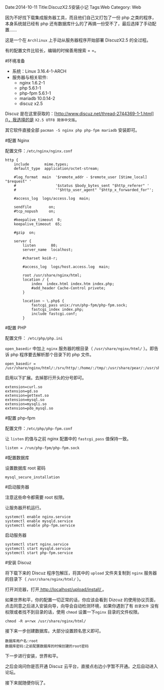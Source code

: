 Date:2014-10-11
Title:DiscuzX2.5安装小记
Tags:Web
Category: Web

因为不好找下载集成服务器工具，而且他们自己又打包了一份 php 之类的程序，本身系统就已经有 php 还有数据库什么的了再搞一份受不了，最后选择了手动配置……

这是一个在 `Archlinux` 上手动从服务器程序开始部署 DiscuzX2.5 的全过程。

有的配置文件比较长，编辑的时候善用搜索 = =。

#环境准备

- 系统：Linux 3.16.4-1-ARCH
- 服务器与相关软件:
  - nginx 1.6.2-1
  - php 5.6.1-1
  - php-fpm 5.6.1-1
  - mariadb 10.0.14-2
  - discuz x2.5

Discuz 是在这里获取的：[http://www.discuz.net/thread-2744369-1-1.html]()，我选择的是 `X2.5 UTF8 简体中文版`。

其它软件直接全部 `pacman -S nginx php php-fpm mariadb` 安装即可。

#配置 Nginx

配置文件：`/etc/nginx/nginx.conf`

    http {
        include       mime.types;
        default_type  application/octet-stream;

        #log_format  main  '$remote_addr - $remote_user [$time_local] "$request" '
        #                  '$status $body_bytes_sent "$http_referer" '
        #                  '"$http_user_agent" "$http_x_forwarded_for"';

        #access_log  logs/access.log  main;

        sendfile        on;
        #tcp_nopush     on;

        #keepalive_timeout  0;
        keepalive_timeout  65;

        #gzip  on;

        server {
            listen       80;
            server_name  localhost;

            #charset koi8-r;

            #access_log  logs/host.access.log  main;

            root /usr/share/nginx/html;
            location / {
                index  index.html index.htm index.php;
                #add_header Cache-Control privete;
            }

            location ~ \.php$ {
                fastcgi_pass unix:/run/php-fpm/php-fpm.sock;
                fastcgi_index index.php;
                include fastcgi.conf;
            }

#配置 PHP

配置文件： `/etc/php/php.ini`

`open_basedir` 中加上 `nginx` 服务器的根目录（ `/usr/share/nginx/html/` ）。即告诉 php 程序要去解析那个目录下的 php 文件。

    open_basedir = /usr/share/nginx/html/:/srv/http/:/home/:/tmp/:/usr/share/pear/:/usr/share/webapps/

启用以下扩展。去掉那行开头的分号即可。

    extension=curl.so
    extension=gd.so
    extension=gettext.so
    extension=mysql.so
    extension=mysqli.so
    extension=pdo_mysql.so

#配置 php-fpm

配置文件：`/etc/php/php-fpm.conf`

让 `listen` 的值与之前 nginx 配置中的 `fastcgi_pass` 值保持一致。

    listen = /run/php-fpm/php-fpm.sock

#配置数据库

设置数据库 root 密码

    mysql_secure_installation

#启动服务器

注意这些命令都需要 root 权限。

让服务器开机运行。

    systemctl enable nginx.service
    systemctl enable mysqld.service
    systemctl enable php-fpm.service

启动服务器

    systemctl start nginx.service
    systemctl start mysqld.service
    systemctl start php-fpm.service

#安装 Discuz

将下载下来的 Discuz 程序包解压，将其中的 `upload` 文件夹复制到 `nginx` 服务器的目录下（ `/usr/share/nginx/html/` ）。

打开浏览器，打开[ http://localhost/upload/install/ ]()。

如果世界和平，你的配置一切正常的话，你应该会看到 Dizcuz 的使用协议页面，点击同意之后进入安装向导，向导会自动检测环境，如果你遇到了有 `目录文件` 没有权限或者找不到目录的话，使用 `chmod` 设置一下`nginx` 目录的文件权限。

    chmod -R a+rwx /usr/share/nginx/html/

接下来一步创建数据库。大部分设置顾名思义即可。

    数据库用户名:root
    数据库密码:之前配置数据库的时候创建的root密码

下一步进行安装，世界和平。

之后会询问你是否开通 Discuz 云平台，直接点右边小字暂不开通。之后自动进入论坛。

接下来就随便你玩了。
